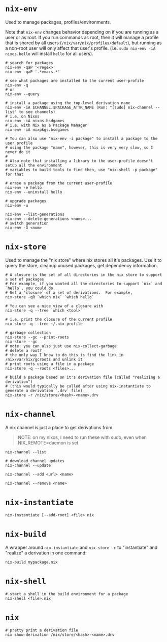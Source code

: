 
# `nix-env`

Used to manage packages, profiles/environments.

Note that `nix-env` changes behavior depending on if you are running as a user or as root.  If you run commands as root, then it will manage a profile that is shared by all users (`/nix/var/nix/profiles/default`), but running as a non-root user will only affect that user's profile. (i.e. `sudo nix-env -iA nixos.hello` will install `hello` for all users).


```
# search for packages
nix-env -qaP '<regex>'
nix-env -qaP '.*emacs.*'

# see what packages are installed to the current user-profile
nix-env -q
# or
nix-env --query

# install a package using the top-level derivation name
nix-env -iA $CHANNEL.$PACKAGE_ATTR_NAME (Run: "[sudo] nix-channel --list" to see channels)
# i.e. on Nixos
nix-env -iA nixos.bsdgames
# i.e. with Nix as a Package Manager
nix-env -iA nixpkgs.bsdgames

# You can also use "nix-env -i package" to install a package to the user profile
# using the package "name", however, this is very very slow, so I never do it
#
# Also note that installing a library to the user-profile doesn't setup all the environment
# variables to build tools to find then, use "nix-shell -p package" for that

# erase a package from the current user-profile
nix-env -e hello
nix-env --uninstall hello

# upgrade packages
nix-env -u

nix-env --list-generations
nix-env --delete-generations <nums>...
# switch generation
nix-env -G <num>
```

# `nix-store`

Used to manage the "nix store" where nix stores all it's packages. Use it to query the store, cleanup unused packages, get dependency information.

```
# A closure is the set of all directories in the nix store to support a set of packages
# For example, if you wanted all the directories to support `nix` and `hello`, you could do
# Get a 'closure` of a set of derivations.  For example, 
nix-store -qR `which nix` `which hello`

# You can see a nice view of a closure with
nix-store -q --tree `which <tool>`

# i.e. print the closure of the current profile
nix-store -q --tree ~/.nix-profile

# garbage collection
nix-store --gc --print-roots
nix-store --gc
# note: you can also just use nix-collect-garbage
# delete a root?
# the only way I know to do this is find the link in /nix/var/nix/gcroots and unlink it
# print roots using a file in a package
nix-store -q --roots <files>...

# build a package based on it's derivation file (called "realizing a derivation")
# (this would typically be called after using nix-instantiate to generate a derivation `.drv` file)
nix-store -r /nix/store/<hash>-<name>.drv
```

# `nix-channel`

A nix channel is just a place to get derivations from.

> NOTE: on my nixos, I need to run these with sudo, even when NIX_REMOTE=daemon is set
```
nix-channel --list

# download channel updates
nix-channel --update

nix-channel --add <url> <name>

nix-channel --remove <name>
```

# `nix-instantiate`

```
nix-instantiate [--add-root] <file>.nix
```


# `nix-build`

A wrapper around `nix-instantiate` and `nix-store -r` to "instantiate" and "realize" a derivation in one command:
```
nix-build mypackage.nix
```

# `nix-shell`

```
# start a shell in the build environment for a package
nix-shell <file>.nix
```

# `nix`

```
# pretty print a derivation file
nix show-derivation /nix/store/<hash>-<name>.drv
```